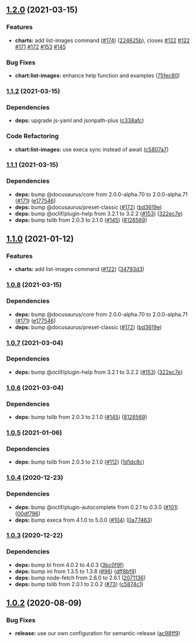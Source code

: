 ## [1.2.0](https://github.com/felipecassiors/megatar/compare/v1.1.2...v1.2.0) (2021-03-15)


### Features

* **charts:** add list-images command ([#174](https://github.com/felipecassiors/megatar/issues/174)) ([224625b](https://github.com/felipecassiors/megatar/commit/224625be16797eaf92d952821f8c7c9de0d2a6c3)), closes [#122](https://github.com/felipecassiors/megatar/issues/122) [#122](https://github.com/felipecassiors/megatar/issues/122) [#171](https://github.com/felipecassiors/megatar/issues/171) [#172](https://github.com/felipecassiors/megatar/issues/172) [#153](https://github.com/felipecassiors/megatar/issues/153) [#145](https://github.com/felipecassiors/megatar/issues/145)


### Bug Fixes

* **chart:list-images:** enhance help function and examples ([75fec80](https://github.com/felipecassiors/megatar/commit/75fec80eb03d49891731dc16bb9ac88902fad5b9))

### [1.1.2](https://github.com/felipecassiors/megatar/compare/v1.1.1...v1.1.2) (2021-03-15)


### Dependencies

* **deps:** upgrade js-yaml and jsonpath-plus ([c338afc](https://github.com/felipecassiors/megatar/commit/c338afcf36204b181449f0042d89005e752a232a))


### Code Refactoring

* **chart:list-images:** use execa sync instead of await ([c5807a7](https://github.com/felipecassiors/megatar/commit/c5807a7540297f1ba1e45ea9abccd6e29a0fd514))

### [1.1.1](https://github.com/felipecassiors/megatar/compare/v1.1.0...v1.1.1) (2021-03-15)


### Dependencies

* **deps:** bump @docusaurus/core from 2.0.0-alpha.70 to 2.0.0-alpha.71 ([#171](https://github.com/felipecassiors/megatar/issues/171)) ([e177546](https://github.com/felipecassiors/megatar/commit/e17754677f7e547bdf7bde1e1fd4a77aae00d24a))
* **deps:** bump @docusaurus/preset-classic ([#172](https://github.com/felipecassiors/megatar/issues/172)) ([bd3619e](https://github.com/felipecassiors/megatar/commit/bd3619ef9e58974459508f4e3cf26ba4eb6437b4))
* **deps:** bump @oclif/plugin-help from 3.2.1 to 3.2.2 ([#153](https://github.com/felipecassiors/megatar/issues/153)) ([322ec7e](https://github.com/felipecassiors/megatar/commit/322ec7e16f83c9ca247f41343de980c07dd268d5))
* **deps:** bump tslib from 2.0.3 to 2.1.0 ([#145](https://github.com/felipecassiors/megatar/issues/145)) ([8128569](https://github.com/felipecassiors/megatar/commit/8128569bcffcf025562a216180199484ff84fb8c))

## [1.1.0](https://github.com/felipecassiors/megatar/compare/v1.0.5...v1.1.0) (2021-01-12)


### Features

* **charts:** add list-images command ([#122](https://github.com/felipecassiors/megatar/issues/122)) ([34793d3](https://github.com/felipecassiors/megatar/commit/34793d374d1afd6dd12e818a26464f9de80e5eb8))
### [1.0.8](https://github.com/felipecassiors/megatar/compare/v1.0.7...v1.0.8) (2021-03-15)


### Dependencies

* **deps:** bump @docusaurus/core from 2.0.0-alpha.70 to 2.0.0-alpha.71 ([#171](https://github.com/felipecassiors/megatar/issues/171)) ([e177546](https://github.com/felipecassiors/megatar/commit/e17754677f7e547bdf7bde1e1fd4a77aae00d24a))
* **deps:** bump @docusaurus/preset-classic ([#172](https://github.com/felipecassiors/megatar/issues/172)) ([bd3619e](https://github.com/felipecassiors/megatar/commit/bd3619ef9e58974459508f4e3cf26ba4eb6437b4))

### [1.0.7](https://github.com/felipecassiors/megatar/compare/v1.0.6...v1.0.7) (2021-03-04)


### Dependencies

* **deps:** bump @oclif/plugin-help from 3.2.1 to 3.2.2 ([#153](https://github.com/felipecassiors/megatar/issues/153)) ([322ec7e](https://github.com/felipecassiors/megatar/commit/322ec7e16f83c9ca247f41343de980c07dd268d5))

### [1.0.6](https://github.com/felipecassiors/megatar/compare/v1.0.5...v1.0.6) (2021-03-04)


### Dependencies

* **deps:** bump tslib from 2.0.3 to 2.1.0 ([#145](https://github.com/felipecassiors/megatar/issues/145)) ([8128569](https://github.com/felipecassiors/megatar/commit/8128569bcffcf025562a216180199484ff84fb8c))

### [1.0.5](https://github.com/felipecassiors/megatar/compare/v1.0.4...v1.0.5) (2021-01-06)


### Dependencies

* **deps:** bump tslib from 2.0.3 to 2.1.0 ([#112](https://github.com/felipecassiors/megatar/issues/112)) ([1d1dc8c](https://github.com/felipecassiors/megatar/commit/1d1dc8cbdc52c2db19b4adf843a354d48a0df803))

### [1.0.4](https://github.com/felipecassiors/megatar/compare/v1.0.3...v1.0.4) (2020-12-23)


### Dependencies

* **deps:** bump @oclif/plugin-autocomplete from 0.2.1 to 0.3.0 ([#101](https://github.com/felipecassiors/megatar/issues/101)) ([00df796](https://github.com/felipecassiors/megatar/commit/00df796adea57897eb1695c29d0c4f97cf16a094))
* **deps:** bump execa from 4.1.0 to 5.0.0 ([#104](https://github.com/felipecassiors/megatar/issues/104)) ([0a77463](https://github.com/felipecassiors/megatar/commit/0a77463a7b5705d60600f0ff4b5d77217c657a10))

### [1.0.3](https://github.com/felipecassiors/megatar/compare/v1.0.2...v1.0.3) (2020-12-22)


### Dependencies

* **deps:** bump bl from 4.0.2 to 4.0.3 ([3bc0f9f](https://github.com/felipecassiors/megatar/commit/3bc0f9f360c37cb1b852290432b226ba7a368eb6))
* **deps:** bump ini from 1.3.5 to 1.3.8 ([#96](https://github.com/felipecassiors/megatar/issues/96)) ([dff8bf9](https://github.com/felipecassiors/megatar/commit/dff8bf9f377fb9cfa8af97678e59fa755dd6648d))
* **deps:** bump node-fetch from 2.6.0 to 2.6.1 ([2071136](https://github.com/felipecassiors/megatar/commit/20711367a046564b995b7d7811544acb102ccb65))
* **deps:** bump tslib from 2.0.1 to 2.0.2 ([#73](https://github.com/felipecassiors/megatar/issues/73)) ([c5874c1](https://github.com/felipecassiors/megatar/commit/c5874c1b7c99323961571fa72860ea7ae2c5e188))

## [1.0.2](https://github.com/felipecassiors/megatar/compare/v1.0.1...v1.0.2) (2020-08-09)


### Bug Fixes

* **release:** use our own configuration for semantic-release ([ac98ff9](https://github.com/felipecassiors/megatar/commit/ac98ff974eacc64e80518d28452871aba218f476))
